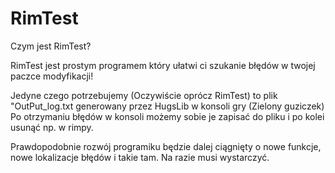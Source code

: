 # RimTest

Czym jest RimTest? 

RimTest jest prostym programem który ułatwi ci szukanie błędów w twojej paczce modyfikacji!

Jedyne czego potrzebujemy (Oczywiście oprócz RimTest) to plik "OutPut_log.txt generowany przez HugsLib w konsoli gry (Zielony guziczek)
Po otrzymaniu błędów w konsoli możemy sobie je zapisać do pliku i po kolei usunąć np. w rimpy.

Prawdopodobnie rozwój programiku będzie dalej ciągnięty o nowe funkcje, nowe lokalizacje błędów i takie tam. Na razie musi wystarczyć.
